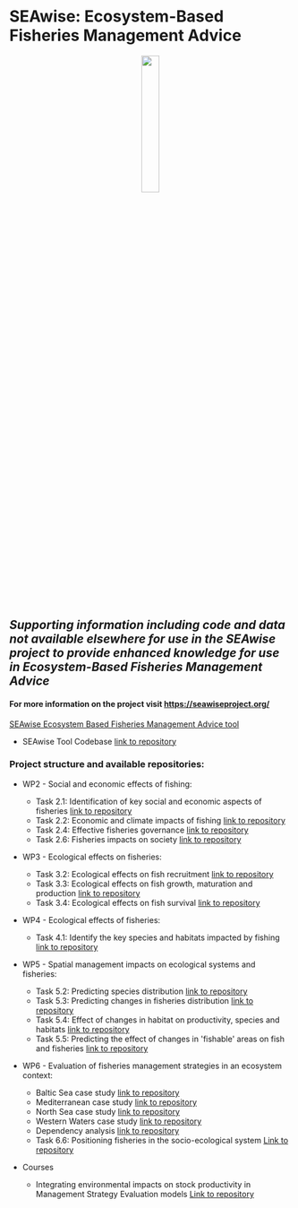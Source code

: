 

# SEAwise: Ecosystem-Based Fisheries Management Advice #
<p align="center">
<img src="https://github.com/ices-tools-dev/SEAwise/assets/75067038/448633f0-2022-4aca-a4c3-5a470e9e1a14" width=25% height=25% />
</p>

## *Supporting information including code and data not available elsewhere for use in the SEAwise project to provide enhanced knowledge for use in Ecosystem-Based Fisheries Management Advice* ##

#### For more information on the project visit https://seawiseproject.org/ ####

 [SEAwise Ecosystem Based Fisheries Management Advice tool](https://ices-tools-dev.shinyapps.io/SEAwiseTool/) 
  * SEAwise Tool Codebase [link to repository](https://github.com/ices-tools-dev/SEAwise_tool)

### Project structure and available repositories: ###


* WP2 - Social and economic effects of fishing:
  * Task 2.1: Identification of key social and economic aspects of fisheries [link to repository](https://github.com/ices-tools-dev/SEAwise_T2.1)
  * Task 2.2: Economic and climate impacts of fishing [link to repository](https://github.com/ices-tools-dev/SEAwise_T2.2)
  * Task 2.4: Effective fisheries governance [link to repository](https://github.com/ices-tools-dev/SEAwise_T2.4)
  * Task 2.6: Fisheries impacts on society [link to repository](https://github.com/ices-tools-dev/SEAwise_T2.6)

* WP3 - Ecological effects on fisheries:
  * Task 3.2: Ecological effects on fish recruitment [link to repository](https://github.com/ices-tools-dev/SEAwise_T3.2)
  * Task 3.3: Ecological effects on fish growth, maturation and production [link to repository](https://github.com/ices-tools-dev/SEAwise_T3.3)
  * Task 3.4: Ecological effects on fish survival [link to repository](https://github.com/ices-tools-dev/SEAwise_T3.4)
  
* WP4 - Ecological effects of fisheries:
  * Task 4.1: Identify the key species and habitats impacted by fishing [link to repository](https://github.com/ices-tools-dev/SEAwise_T4.1)
    
* WP5 - Spatial management impacts on ecological systems and fisheries:
  * Task 5.2: Predicting species distribution [link to repository](https://github.com/ices-tools-dev/SEAwise_T5.2)
  * Task 5.3: Predicting changes in fisheries distribution [link to repository](https://github.com/ices-tools-dev/SEAwise_T5.3)
  * Task 5.4: Effect of changes in habitat on productivity, species and habitats [link to repository](https://github.com/ices-tools-dev/SEAwise_T5.4)
  * Task 5.5: Predicting the effect of changes in 'fishable' areas on fish and fisheries [link to repository](https://github.com/ices-tools-dev/SEAwise_T5.5)
    
* WP6 - Evaluation of fisheries management strategies in an ecosystem context:
  * Baltic Sea case study [link to repository](https://github.com/ices-tools-dev/SEAwise_WP6_BS)
  * Mediterranean case study [link to repository](https://github.com/ices-tools-dev/SEAwise_WP6_Med)
  * North Sea case study [link to repository](https://github.com/ices-tools-dev/SEAwise_WP6_NS)
  * Western Waters case study [link to repository](https://github.com/ices-tools-dev/SEAwise_WP6_WW)
  * Dependency analysis [link to repository](https://github.com/ices-tools-dev/SEAwise_WP6_dependency_analysis)
  * Task 6.6: Positioning fisheries in the socio-ecological system [Link to repository](https://github.com/ices-tools-dev/SEAwise_T6.6)
 
* Courses
  * Integrating environmental impacts on stock productivity in Management Strategy Evaluation models [Link to repository](https://github.com/ices-tools-dev/SEAwise_ecoMSE)


